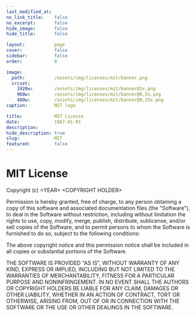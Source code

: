 ```yaml
---
last_modified_at: 
no_link_title:    false 
no_excerpt:       false 
hide_image:       false
hide_title:       false

layout:           page
cover:            false
sidebar:          false
order:            0

image:
  path:           /assets/img/licenses/mit/banner.png
  srcset:
    1920w:        /assets/img/licenses/mit/banner@1x.png
    960w:         /assets/img/licenses/mit/banner@0,5x.png
    480w:         /assets/img/licenses/mit/banner@0,25x.png
caption:          MIT logo

title:            MIT License
date:             1987-01-01
description:      
hide_description: true
slug:             MIT
featured:         false
---
```


# MIT License

Copyright (c) \<YEAR\> \<COPYRIGHT HOLDER\>

Permission is hereby granted, free of charge, to any person obtaining a copy
of this software and associated documentation files (the "Software"), to deal
in the Software without restriction, including without limitation the rights
to use, copy, modify, merge, publish, distribute, sublicense, and/or sell
copies of the Software, and to permit persons to whom the Software is
furnished to do so, subject to the following conditions:

The above copyright notice and this permission notice shall be included in all
copies or substantial portions of the Software.

THE SOFTWARE IS PROVIDED "AS IS", WITHOUT WARRANTY OF ANY KIND, EXPRESS OR
IMPLIED, INCLUDING BUT NOT LIMITED TO THE WARRANTIES OF MERCHANTABILITY,
FITNESS FOR A PARTICULAR PURPOSE AND NONINFRINGEMENT. IN NO EVENT SHALL THE
AUTHORS OR COPYRIGHT HOLDERS BE LIABLE FOR ANY CLAIM, DAMAGES OR OTHER
LIABILITY, WHETHER IN AN ACTION OF CONTRACT, TORT OR OTHERWISE, ARISING FROM,
OUT OF OR IN CONNECTION WITH THE SOFTWARE OR THE USE OR OTHER DEALINGS IN THE
SOFTWARE.
